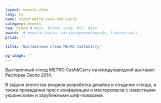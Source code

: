 ```yaml
---
layout: events-item
lang: ru
name: stend-metro-cash-and-carry
category: events
tag: brand # mass, brand, corp, btl, mice
award:  # eventarizacia, ukrainianeventawards, liderotrasli
prize: ''

title: 'Выставочный стенд METRO Cash&Carry'

og-image: ''
---
```


Выставочный стенд METRO Cash&Carry на международной выставке Ресторан Экспо 2014.

В задачи агентства входила разработка дизайна и создание стенда, а также проведение пресс конференции и мастеркласов с известными украинскими и зарубежными шеф-поварами.
